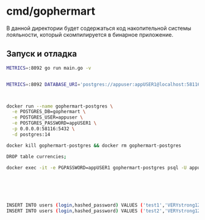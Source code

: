 # cmd/gophermart

В данной директории будет содержаться код накопительной системы лояльности, который скомпилируется в бинарное
приложение.

## Запуск и отладка
```bash
METRICS=:8092 go run main.go -v 


METRICS=:8092 DATABASE_URI='postgres://appuser:appUSER1@localhost:58116/gophermart?sslmode=disable' go run main.go -v 



docker run --name gophermart-postgres \
  -e POSTGRES_DB=gophermart \
  -e POSTGRES_USER=appuser \
  -e POSTGRES_PASSWORD=appUSER1 \
  -p 0.0.0.0:58116:5432 \
  -d postgres:14

docker kill gophermart-postgres && docker rm gophermart-postgres

DROP table currencies;

docker exec -it -e PGPASSWORD=appUSER1 gophermart-postgres psql -U appuser -d gophermart






INSERT INTO users (login,hashed_password) VALUES ('test1','VERYstrong123');
INSERT INTO users (login,hashed_password) VALUES ('test2','VERYstrong123');
```